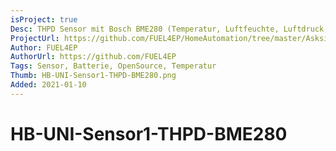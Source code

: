 ```yaml
---
isProject: true
Desc: THPD Sensor mit Bosch BME280 (Temperatur, Luftfeuchte, Luftdruck, Taupunkt, absolute Feuchte) mit WebUI Offseteinstellung
ProjectUrl: https://github.com/FUEL4EP/HomeAutomation/tree/master/AsksinPP_developments/sketches/HB-UNI-Sensor1-THPD-BME280
Author: FUEL4EP
AuthorUrl: https://github.com/FUEL4EP
Tags: Sensor, Batterie, OpenSource, Temperatur
Thumb: HB-UNI-Sensor1-THPD-BME280.png
Added: 2021-01-10
---
```


# HB-UNI-Sensor1-THPD-BME280

